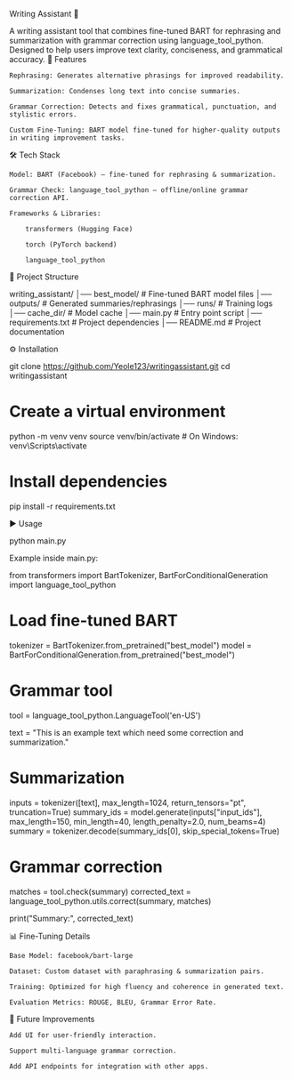 Writing Assistant 📝

A writing assistant tool that combines fine-tuned BART for rephrasing and summarization with grammar correction using language_tool_python. Designed to help users improve text clarity, conciseness, and grammatical accuracy.
🚀 Features

    Rephrasing: Generates alternative phrasings for improved readability.

    Summarization: Condenses long text into concise summaries.

    Grammar Correction: Detects and fixes grammatical, punctuation, and stylistic errors.

    Custom Fine-Tuning: BART model fine-tuned for higher-quality outputs in writing improvement tasks.

🛠 Tech Stack

    Model: BART (Facebook) — fine-tuned for rephrasing & summarization.

    Grammar Check: language_tool_python — offline/online grammar correction API.

    Frameworks & Libraries:

        transformers (Hugging Face)

        torch (PyTorch backend)

        language_tool_python

📂 Project Structure

writing_assistant/
│── best_model/         # Fine-tuned BART model files
│── outputs/            # Generated summaries/rephrasings
│── runs/               # Training logs
│── cache_dir/          # Model cache
│── main.py             # Entry point script
│── requirements.txt    # Project dependencies
│── README.md           # Project documentation

⚙️ Installation

git clone https://github.com/Yeole123/writingassistant.git
cd writingassistant

# Create a virtual environment
python -m venv venv
source venv/bin/activate    # On Windows: venv\Scripts\activate

# Install dependencies
pip install -r requirements.txt

▶️ Usage

python main.py

Example inside main.py:

from transformers import BartTokenizer, BartForConditionalGeneration
import language_tool_python

# Load fine-tuned BART
tokenizer = BartTokenizer.from_pretrained("best_model")
model = BartForConditionalGeneration.from_pretrained("best_model")

# Grammar tool
tool = language_tool_python.LanguageTool('en-US')

text = "This is an example text which need some correction and summarization."

# Summarization
inputs = tokenizer([text], max_length=1024, return_tensors="pt", truncation=True)
summary_ids = model.generate(inputs["input_ids"], max_length=150, min_length=40, length_penalty=2.0, num_beams=4)
summary = tokenizer.decode(summary_ids[0], skip_special_tokens=True)

# Grammar correction
matches = tool.check(summary)
corrected_text = language_tool_python.utils.correct(summary, matches)

print("Summary:", corrected_text)

📊 Fine-Tuning Details

    Base Model: facebook/bart-large

    Dataset: Custom dataset with paraphrasing & summarization pairs.

    Training: Optimized for high fluency and coherence in generated text.

    Evaluation Metrics: ROUGE, BLEU, Grammar Error Rate.

📌 Future Improvements

    Add UI for user-friendly interaction.

    Support multi-language grammar correction.

    Add API endpoints for integration with other apps.
